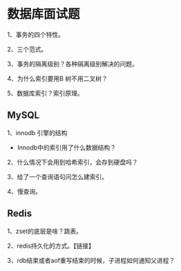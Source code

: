 # 数据库面试题

1、事务的四个特性。

2、三个范式。

3、事务的隔离级别？各种隔离级别解决的问题。

4、为什么索引要用B 树不用二叉树？

5、数据库索引？索引原理。

## MySQL

1、innodb 引擎的结构

* Innodb中的索引用了什么数据结构？

2、什么情况下会用到哈希索引，会存到硬盘吗？

3、给了一个查询语句问怎么建索引。

4、慢查询。

## Redis

1、zset的底层是啥？跳表。

2、redis持久化的方式。【链接】

3、rdb结束或者aof重写结束的时候，子进程如何通知父进程？



